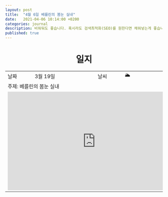 ```yaml
---
layout: post
title:  "4월 6일 베를린의 봄눈 실내"
date:   2021-04-06 10:14:00 +0200
categories: journal
description: 비워둬도 좋습니다. 혹시라도 검색최적화(SEO)를 원한다면 채워넣는게 좋습니다.
published: true
---
```

 
<h1 style='text-align:center;font-weight:bold;'>일지</h1>

<table>

  <tr>
    <td style="width: 15%;" >날짜</td>
    <td style="width: 35%;" >3월 19일</td>
    <td style="width: 15%;" >날씨</td>
    <td style="width: 35%;" >&#127781; </td>
  </tr>
  <tr><td colspan=4> 주제: 베를린의 봄눈 실내 </td></tr>
  <tr><td colspan=4> 
<iframe width="560" height="315" src="https://www.youtube.com/embed/4-tSa0CklLE" title="YouTube video player" frameborder="0" allow="accelerometer; autoplay; clipboard-write; encrypted-media; gyroscope; picture-in-picture" allowfullscreen></iframe>
</td></tr>
</table>




